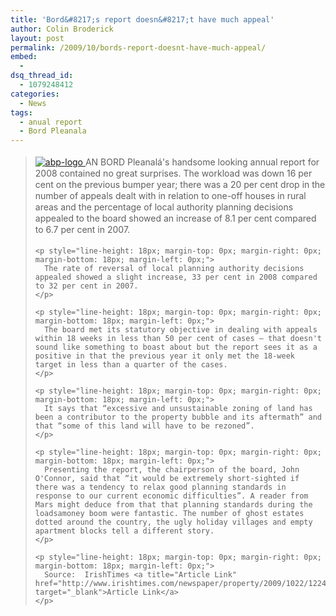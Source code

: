 ```yaml
---
title: 'Bord&#8217;s report doesn&#8217;t have much appeal'
author: Colin Broderick
layout: post
permalink: /2009/10/bords-report-doesnt-have-much-appeal/
embed:
  - 
dsq_thread_id:
  - 1079248412
categories:
  - News
tags:
  - anual report
  - Bord Pleanala
---
```

<p style="line-height: 18px; margin-top: 0px; margin-right: 0px; margin-bottom: 18px; margin-left: 0px;">
  <blockquote>
    <p style="line-height: 18px; margin-top: 0px; margin-right: 0px; margin-bottom: 18px; margin-left: 0px;">
      <a href="{{site.baseurl}}/wp-content/gallery/planning-logos/abp-logo.jpg" title="" class="shutterset_singlepic9" > <img class="ngg-singlepic ngg-left" src="{{site.baseurl}}/wp-content/gallery/cache/9__109x124_abp-logo.jpg" alt="abp-logo" title="abp-logo" /> </a> AN BORD Pleanalá's handsome looking annual report for 2008 contained no great surprises. The workload was down 16 per cent on the previous bumper year; there was a 20 per cent drop in the number of appeals dealt with in relation to one-off houses in rural areas and the percentage of local authority planning decisions appealed to the board showed an increase of 8.1 per cent compared to 6.7 per cent in 2007.
    </p>
    
    <p style="line-height: 18px; margin-top: 0px; margin-right: 0px; margin-bottom: 18px; margin-left: 0px;">
      The rate of reversal of local planning authority decisions appealed showed a slight increase, 33 per cent in 2008 compared to 32 per cent in 2007.
    </p>
    
    <p style="line-height: 18px; margin-top: 0px; margin-right: 0px; margin-bottom: 18px; margin-left: 0px;">
      The board met its statutory objective in dealing with appeals within 18 weeks in less than 50 per cent of cases – that doesn't sound like something to boast about but the report sees it as a positive in that the previous year it only met the 18-week target in less than a quarter of the cases.
    </p>
    
    <p style="line-height: 18px; margin-top: 0px; margin-right: 0px; margin-bottom: 18px; margin-left: 0px;">
      It says that “excessive and unsustainable zoning of land has been a contributor to the property bubble and its aftermath” and that “some of this land will have to be rezoned”.
    </p>
    
    <p style="line-height: 18px; margin-top: 0px; margin-right: 0px; margin-bottom: 18px; margin-left: 0px;">
      Presenting the report, the chairperson of the board, John O'Connor, said that “it would be extremely short-sighted if there was a tendency to relax good planning standards in response to our current economic difficulties”. A reader from Mars might deduce from that that planning standards during the loadsamoney boom were fantastic. The number of ghost estates dotted around the country, the ugly holiday villages and empty apartment blocks tell a different story.
    </p>
    
    <p style="line-height: 18px; margin-top: 0px; margin-right: 0px; margin-bottom: 18px; margin-left: 0px;">
      Source:  IrishTimes <a title="Article Link" href="http://www.irishtimes.com/newspaper/property/2009/1022/1224257216945.html" target="_blank">Article Link</a>
    </p>
  </blockquote>
  
  <p>
    <span class='st_twitter_vcount' st_title='Bord&#8217;s report doesn&#8217;t have much appeal' st_url='{{site.baseurl}}/2009/10/bords-report-doesnt-have-much-appeal/' displayText='share'></span><span class='st_fblike_vcount' st_title='Bord&#8217;s report doesn&#8217;t have much appeal' st_url='{{site.baseurl}}/2009/10/bords-report-doesnt-have-much-appeal/' displayText='share'></span><span class='st_plusone_vcount' st_title='Bord&#8217;s report doesn&#8217;t have much appeal' st_url='{{site.baseurl}}/2009/10/bords-report-doesnt-have-much-appeal/' displayText='share'></span><span class='st_sharethis_vcount' st_title='Bord&#8217;s report doesn&#8217;t have much appeal' st_url='{{site.baseurl}}/2009/10/bords-report-doesnt-have-much-appeal/' displayText='share'></span>
  </p>